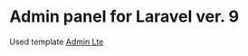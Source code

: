 # Admin panel for Laravel ver. 9

Used template [Admin Lte](https://github.com/ColorlibHQ/AdminLTE)
